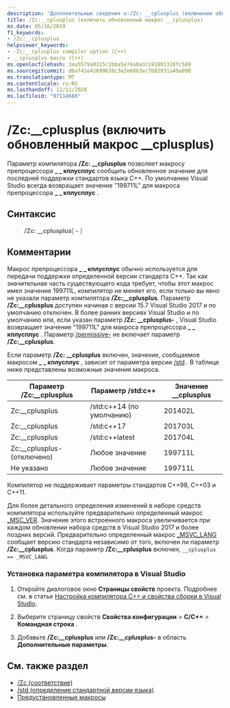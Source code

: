 ```yaml
---
description: 'Дополнительные сведения о:/Zc: __cplusplus (включение обновленного макроса __cplusplus)'
title: /Zc:__cplusplus (включить обновленный макрос __cplusplus)
ms.date: 05/16/2019
f1_keywords:
- /Zc:__cplusplus
helpviewer_keywords:
- -Zc:__cplusplus compiler option (C++)
- __cplusplus macro (C++)
ms.openlocfilehash: 3aa5579a0315c2bba5e74a8a3c191801328fc589
ms.sourcegitcommit: d6af41e42699628c3e2e6063ec7b03931a49a098
ms.translationtype: MT
ms.contentlocale: ru-RU
ms.lasthandoff: 12/11/2020
ms.locfileid: "97114680"
---
```

# <a name="zc__cplusplus-enable-updated-__cplusplus-macro"></a>/Zc:__cplusplus (включить обновленный макрос __cplusplus)

Параметр компилятора **/Zc: __cplusplus** позволяет макросу препроцессора **\_ \_ кплусплус** сообщить обновленное значение для последней поддержки стандартов языка C++. По умолчанию Visual Studio всегда возвращает значение "199711L" для макроса препроцессора **\_ \_ кплусплус** .

## <a name="syntax"></a>Синтаксис

> **/Zc: __cplusplus**[ **-** ]

## <a name="remarks"></a>Комментарии

Макрос препроцессора **\_ \_ кплусплус** обычно используется для передачи поддержки определенной версии стандарта C++. Так как значительная часть существующего кода требует, чтобы этот макрос имел значение 199711L, компилятор не меняет его, если только вы явно не указали параметр компилятора **/Zc:__cplusplus**. Параметр **/Zc:__cplusplus** доступен начиная с версии 15.7 Visual Studio 2017 и по умолчанию отключен. В более ранних версиях Visual Studio и по умолчанию или, если указан параметр **/Zc: __cplusplus-** , Visual Studio возвращает значение "199711L" для макроса препроцессора **\_ \_ кплусплус** . Параметр [/permissive-](permissive-standards-conformance.md) не включает параметр **/Zc:__cplusplus**.

Если параметр **/Zc: __cplusplus** включен, значение, сообщаемое макросом **\_ \_ кплусплус** , зависит от параметра версии [/std](std-specify-language-standard-version.md) . В таблице ниже представлены возможные значения макроса.

|Параметр /Zc:__cplusplus|Параметр /std:c++|Значение __cplusplus|
|-|-|-|
Zc:__cplusplus|/std:c++14 (по умолчанию)|201402L
Zc:__cplusplus|/std:c++17|201703L
Zc:__cplusplus|/std:c++latest|201704L
Zc:__cplusplus- (отключено)|Любое значение|199711L
Не указано|Любое значение|199711L

Компилятор не поддерживает параметры стандартов C++98, C++03 и C++11.

Для более детального определения изменений в наборе средств компилятора используйте предварительно определенный макрос [_MSC_VER](../../preprocessor/predefined-macros.md). Значение этого встроенного макроса увеличивается при каждом обновлении набора средств в Visual Studio 2017 и более поздних версий. Предварительно определенный макрос [_MSVC_LANG](../../preprocessor/predefined-macros.md) сообщает версию стандарта независимо от того, включен ли параметр **/Zc:__cplusplus**. Когда параметр **/Zc:__cplusplus** включен, `__cplusplus == _MSVC_LANG`.

### <a name="to-set-this-compiler-option-in-visual-studio"></a>Установка параметра компилятора в Visual Studio

1. Откройте диалоговое окно **Страницы свойств** проекта. Подробнее см. в статье [Настройка компилятора C++ и свойства сборки в Visual Studio](../working-with-project-properties.md).

1. Выберите страницу свойств **Свойства конфигурации**  >  **C/C++**  >  **Командная строка** .

1. Добавьте **/Zc:__cplusplus** или **/Zc:__cplusplus-** в область **Дополнительные параметры**.

## <a name="see-also"></a>См. также раздел

- [/Zc (соответствие)](zc-conformance.md)
- [/std (определение стандартной версии языка)](std-specify-language-standard-version.md)
- [Предустановленные макросы](../../preprocessor/predefined-macros.md)
